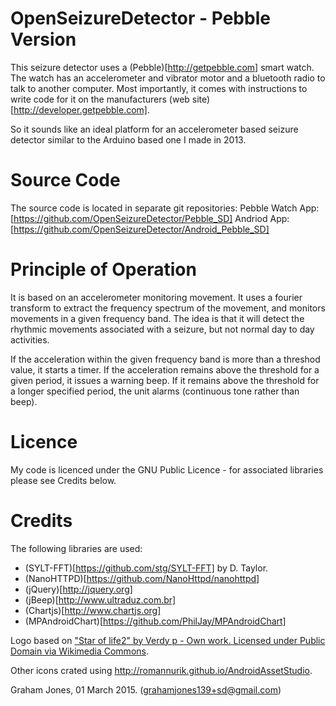 OpenSeizureDetector - Pebble Version
====================================

This seizure detector uses a (Pebble)[http://getpebble.com] smart watch.
The watch has an accelerometer and vibrator motor and a bluetooth radio
to talk to another computer.  Most importantly, it comes with instructions to
write code for it on the manufacturers (web site)[http://developer.getpebble.com].   

So it sounds like an ideal platform for an accelerometer based seizure detector
similar to the Arduino based one I made in 2013.

Source Code
===========
The source code is located in separate git repositories:
Pebble Watch App: [https://github.com/OpenSeizureDetector/Pebble_SD]
Andriod App: [https://github.com/OpenSeizureDetector/Android_Pebble_SD]


Principle of Operation
======================
It is based on an accelerometer monitoring movement.  It uses a fourier
transform to extract the frequency spectrum of the movement, and monitors
movements in a given frequency band.   The idea is that it will detect the
rhythmic movements associated with a seizure, but not normal day to day
activities.

If the acceleration within the given frequency band is more than a
threshod value, it starts a timer.  If the acceleration remains above
the threshold for a given period, it issues a warning beep.
If it remains above the threshold for a longer specified period, the unit
alarms (continuous tone rather than beep).


Licence
=======
My code is licenced under the GNU Public Licence - for associated libraries 
please see Credits below.

Credits
=======
The following libraries are used:
* (SYLT-FFT)[https://github.com/stg/SYLT-FFT] by D. Taylor.
* (NanoHTTPD)[https://github.com/NanoHttpd/nanohttpd]
* (jQuery)[http://jquery.org]
* (jBeep)[http://www.ultraduz.com.br]
* (Chartjs)[http://www.chartjs.org]
* (MPAndroidChart)[https://github.com/PhilJay/MPAndroidChart]

Logo based on ["Star of life2" by Verdy p - Own work. Licensed under Public Domain via Wikimedia Commons](http://commons.wikimedia.org/wiki/File:Star_of_life2.svg#mediaviewer/File:Star_of_life2.svg).

Other icons crated using http://romannurik.github.io/AndroidAssetStudio.



Graham Jones, 01 March 2015.  (grahamjones139+sd@gmail.com)
